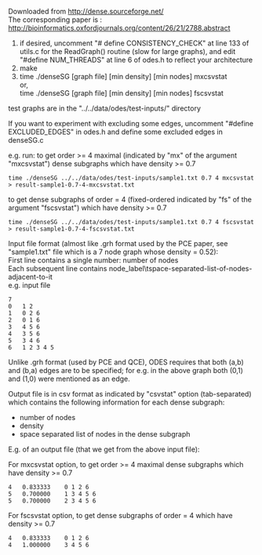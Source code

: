 Downloaded from http://dense.sourceforge.net/ \
The corresponding paper is : http://bioinformatics.oxfordjournals.org/content/26/21/2788.abstract

1) if desired, uncomment "# define CONSISTENCY_CHECK"
   at line 133 of utils.c for the ReadGraph() routine
   (slow for large graphs), and edit "#define NUM_THREADS"
   at line 6 of odes.h to reflect your architecture
2) make
3) time ./denseSG [graph file] [min density] [min nodes] mxcsvstat \
   or, \
   time ./denseSG [graph file] [min density] [min nodes] fscsvstat


test graphs are in the "../../data/odes/test-inputs/" directory

If you want to experiment with excluding some edges, uncomment 
"#define EXCLUDED_EDGES" in odes.h and define some excluded edges
in denseSG.c

e.g. run: to get order >= 4 maximal (indicated by "mx" of the argument "mxcsvstat") dense subgraphs which have density >= 0.7
```
time ./denseSG ../../data/odes/test-inputs/sample1.txt 0.7 4 mxcsvstat > result-sample1-0.7-4-mxcsvstat.txt
```
to get dense subgraphs of order = 4 (fixed-ordered indicated by "fs" of the argument "fscsvstat") which have density >= 0.7
```
time ./denseSG ../../data/odes/test-inputs/sample1.txt 0.7 4 fscsvstat > result-sample1-0.7-4-fscsvstat.txt
```
Input file format (almost like .grh format used by the PCE paper, see "sample1.txt" file 
which is a 7 node graph whose density = 0.52): \
First line contains a single number: number of nodes \
Each subsequent line contains node_label\tspace-separated-list-of-nodes-adjacent-to-it \
e.g. input file
```
7
0	1 2
1	0 2 6
2	0 1 6
3	4 5 6
4	3 5 6
5	3 4 6
6	1 2 3 4 5
```

Unlike .grh format (used by PCE and QCE), ODES requires that both (a,b) and (b,a) edges are to be specified; 
for e.g. in the above graph both (0,1) and (1,0) were mentioned as an edge.

Output file is in csv format as indicated by "csvstat" option (tab-separated) which contains the following information for each dense subgraph:
* number of nodes
* density
* space separated list of nodes in the dense subgraph

E.g. of an output file (that we get from the above input file):

For mxcsvstat option, to get order >= 4 maximal dense subgraphs which have density >= 0.7
```
4	0.833333	0 1 2 6 
5	0.700000	1 3 4 5 6 
5	0.700000	2 3 4 5 6
```

For fscsvstat option, to get dense subgraphs of order = 4 which have density >= 0.7
```
4	0.833333	0 1 2 6 
4	1.000000	3 4 5 6
```

